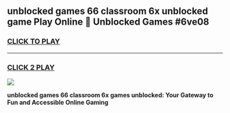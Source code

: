
## unblocked games 66 classroom 6x unblocked game Play Online 👋 Unblocked Games #6ve08
<h3>
<a href="https://premium.freeplayer.one?title=unblocked_games_66_classroom_6x&ref=21F">CLICK TO PLAY</a></h3>
<hr>

<h3>
<a href="https://premium.freeplayer.one?title=unblocked_games_66_classroom_6x&ref=21F">CLICK 2 PLAY</a>
  
</h3>

<a href="https://premium.freeplayer.one?title=unblocked_games_66_classroom_6x&ref=21F/"><img src="https://clearcache.store/games.png"></a>


**unblocked games 66 classroom 6x games unblocked: Your Gateway to Fun and Accessible Online Gaming**
